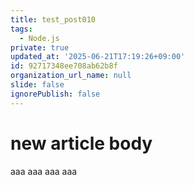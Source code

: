 ```yaml
---
title: test_post010
tags:
  - Node.js
private: true
updated_at: '2025-06-21T17:19:26+09:00'
id: 92717348ee708ab62b8f
organization_url_name: null
slide: false
ignorePublish: false
---
```

# new article body
aaa
aaa
aaa
aaa
